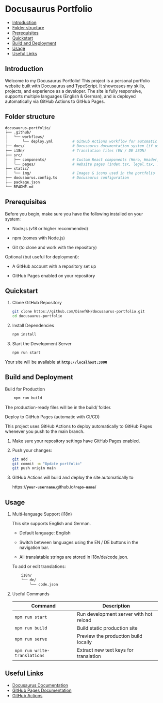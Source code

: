# Docusaurus Portfolio

* [Introduction](#introduction)
* [Folder structure](#folder-structure)
* [Prerequisites](#prerequisites)
* [Quickstart](#quickstart)
* [Build and Deployment](#build-and-deployment)
* [Usage](#usage)
* [Useful Links](#useful-links)

## Introduction

Welcome to my Docusaurus Portfolio!
This project is a personal portfolio website built with Docusaurus and TypeScript. It showcases my skills, projects, and experience as a developer.
The site is fully responsive, supports multiple languages (English & German), and is deployed automatically via GitHub Actions to GitHub Pages.

## Folder structure

```bash
docusaurus-portfolio/
├── .github/
│   └── workflows/
│       └── deploy.yml         # GitHub Actions workflow for automatic deployment
├── docs/                      # Docusaurus documentation system (if used)
├── i18n/                      # Translation files (EN / DE JSON)
├── src/
│   ├── components/            # Custom React components (Hero, Header, Footer, etc.)
│   └── pages/                 # Website pages (index.tsx, legal.tsx, ...)
├── static/
│   └── img/                   # Images & icons used in the portfolio
├── docusaurus.config.ts       # Docusaurus configuration
├── package.json
└── README.md

```

## Prerequisites

Before you begin, make sure you have the following installed on your system:

* Node.js (v18 or higher recommended)

* npm (comes with Node.js)

* Git (to clone and work with the repository)

Optional (but useful for deployment):

* A GitHub account with a repository set up

* GitHub Pages enabled on your repository

## Quickstart

1. Clone GitHub Repository

    ```bash
    git clone https://github.com/DinefGH/docusaurus-portfolio.git
    cd docusaurus-portfolio
    ```

2. Install Dependencies

    ```bash
    npm install
    ```

3. Start the Development Server

    ```bash
    npm run start
    ```

Your site will be available at **`http://localhost:3000`**

## Build and Deployment

Build for Production

```bash
    npm run build
```

The production-ready files will be in the build/ folder.

Deploy to GitHub Pages (automatic with CI/CD)

This project uses GitHub Actions to deploy automatically to GitHub Pages whenever you push to the main branch.

1. Make sure your repository settings have GitHub Pages enabled.

2. Push your changes:

    ```bash
    git add .
    git commit -m "Update portfolio"
    git push origin main
    ```

3. GitHub Actions will build and deploy the site automatically to

    https://**`your-username`**.github.io/**`repo-name`**/

## Usage

1. Multi-language Support (i18n)

    This site supports English and German.

    * Default language: English

    * Switch between languages using the EN / DE buttons in the navigation bar.

    * All translatable strings are stored in i18n/de/code.json.

    To add or edit translations:

    ```bash
        i18n/
        └── de/
            └── code.json
    ```

2. Useful Commands

    | Command | Description |
    |---------|-------------|
    | `npm run start` | Run development server with hot reload |
    | `npm run build` | Build static production site |
    | `npm run serve` | Preview the production build locally |
    | `npm run write-translations` | Extract new text keys for translation |

## Useful Links

* [Docusaurus Documentation](https://docusaurus.io/docs)
* [GitHub Pages Documentation](https://docs.github.com/en/pages)
* [GitHub Actions](https://docs.github.com/en/actions)
